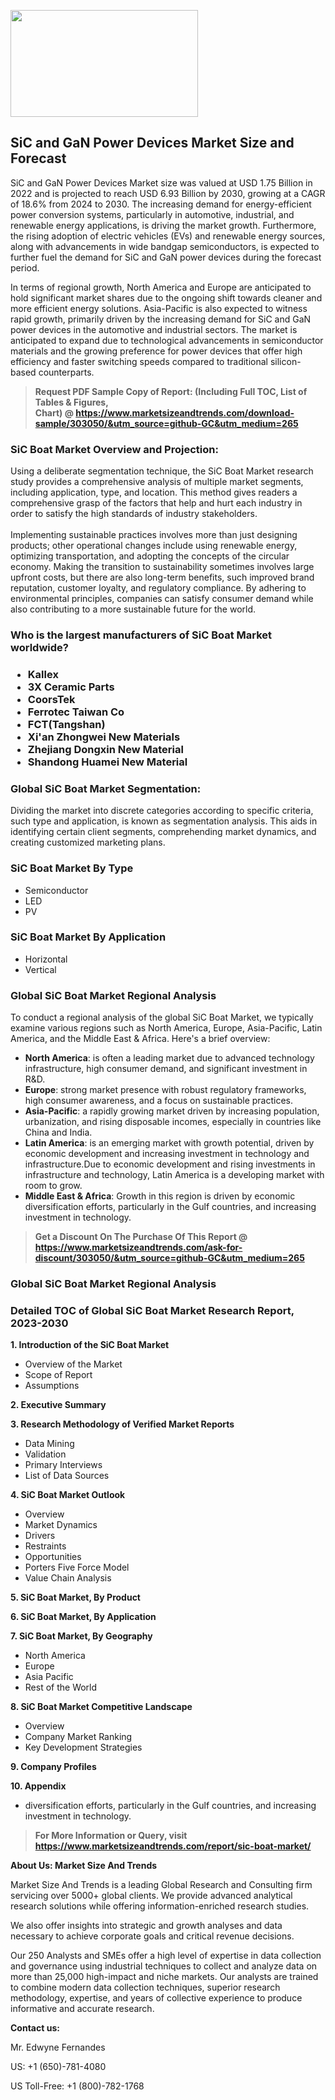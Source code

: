 <p><img class="alignnone size-medium wp-image-20088" src="https://ffe5etoiles.com/wp-content/uploads/2024/12/MST1-300x171.png" alt="" width="300" height="171" /></p><h2>SiC and GaN Power Devices Market Size and Forecast</h2><p>SiC and GaN Power Devices Market size was valued at USD 1.75 Billion in 2022 and is projected to reach USD 6.93 Billion by 2030, growing at a CAGR of 18.6% from 2024 to 2030. The increasing demand for energy-efficient power conversion systems, particularly in automotive, industrial, and renewable energy applications, is driving the market growth. Furthermore, the rising adoption of electric vehicles (EVs) and renewable energy sources, along with advancements in wide bandgap semiconductors, is expected to further fuel the demand for SiC and GaN power devices during the forecast period.</p><p>In terms of regional growth, North America and Europe are anticipated to hold significant market shares due to the ongoing shift towards cleaner and more efficient energy solutions. Asia-Pacific is also expected to witness rapid growth, primarily driven by the increasing demand for SiC and GaN power devices in the automotive and industrial sectors. The market is anticipated to expand due to technological advancements in semiconductor materials and the growing preference for power devices that offer high efficiency and faster switching speeds compared to traditional silicon-based counterparts.</p></p><blockquote id="" class=""><strong>Request PDF Sample Copy of Report: (Including Full TOC, List of Tables &amp; Figures, Chart)&nbsp;@&nbsp;<strong><a href="https://www.marketsizeandtrends.com/download-sample/303050/&utm_source=github-GC&utm_medium=265" target="_blank">https://www.marketsizeandtrends.com/download-sample/303050/&utm_source=github-GC&utm_medium=265</a></strong></strong></blockquote><h3 id="" class="">SiC Boat Market&nbsp;Overview and Projection:</h3><p id="" class="">Using a deliberate segmentation technique, the SiC Boat Market research study provides a comprehensive analysis of multiple market segments, including application, type, and location. This method gives readers a comprehensive grasp of the factors that help and hurt each industry in order to satisfy the high standards of industry stakeholders. <br /> <br />Implementing sustainable practices involves more than just designing products; other operational changes include using renewable energy, optimizing transportation, and adopting the concepts of the circular economy. Making the transition to sustainability sometimes involves large upfront costs, but there are also long-term benefits, such improved brand reputation, customer loyalty, and regulatory compliance. By adhering to environmental principles, companies can satisfy consumer demand while also contributing to a more sustainable future for the world.</p><h3 id="" class="">Who is the largest manufacturers of&nbsp;SiC Boat Market worldwide?</h3><h3 class=""><p><ul><li>Kallex </li><li> 3X Ceramic Parts </li><li> CoorsTek </li><li> Ferrotec Taiwan Co </li><li> FCT(Tangshan) </li><li> Xi'an Zhongwei New Materials </li><li> Zhejiang Dongxin New Material </li><li> Shandong Huamei New Material</li></ul></p></h3><h3 id="" class="">Global&nbsp;SiC Boat Market Segmentation:</h3><p id="" class="">Dividing the market into discrete categories according to specific criteria, such type and application, is known as segmentation analysis. This aids in identifying certain client segments, comprehending market dynamics, and creating customized marketing plans.</p><h3 id="" class="">SiC Boat Market&nbsp;By Type</h3><p><p><ul><li>Semiconductor</li><li> LED</li><li> PV</p></li></ul></p></p><h3 id="" class="">SiC Boat Market&nbsp;By Application</h3><p class=""><p><ul><li>Horizontal</li><li> Vertical</li></ul></p></p><h3 id="" class="">Global SiC Boat Market Regional Analysis</h3><p id="" class="">To conduct a regional analysis of the global SiC Boat Market, we typically examine various regions such as North America, Europe, Asia-Pacific, Latin America, and the Middle East &amp; Africa. Here's a brief overview:</p><ul><li><strong>North America</strong>: is often a leading market due to advanced technology infrastructure, high consumer demand, and significant investment in R&amp;D.</li><li><strong>Europe</strong>: strong market presence with robust regulatory frameworks, high consumer awareness, and a focus on sustainable practices.</li><li><strong>Asia-Pacific</strong>: a rapidly growing market driven by increasing population, urbanization, and rising disposable incomes, especially in countries like China and India.</li><li><strong>Latin America</strong>: is an emerging market with growth potential, driven by economic development and increasing investment in technology and infrastructure.Due to economic development and rising investments in infrastructure and technology, Latin America is a developing market with room to grow.</li><li><strong>Middle East &amp; Africa</strong>: Growth in this region is driven by economic diversification efforts, particularly in the Gulf countries, and increasing investment in technology.</li></ul><blockquote id="" class=""><strong>Get a Discount On The Purchase Of This Report @ <strong><a href="https://www.marketsizeandtrends.com/ask-for-discount/303050/&utm_source=github-GC&utm_medium=265" target="_blank">https://www.marketsizeandtrends.com/ask-for-discount/303050/&utm_source=github-GC&utm_medium=265</a></strong></strong></blockquote><h3 id="" class="">Global SiC Boat Market Regional Analysis</h3><h3 id="" class="">Detailed TOC of Global SiC Boat Market Research Report, 2023-2030</h3><p id="" class=""><strong>1. Introduction of the SiC Boat Market</strong></p><ul><li>Overview of the Market</li><li>Scope of Report</li><li>Assumptions</li></ul><p id="" class=""><strong>2. Executive Summary</strong></p><p id="" class=""><strong>3. Research Methodology of Verified Market Reports</strong></p><ul><li>Data Mining</li><li>Validation</li><li>Primary Interviews</li><li>List of Data Sources</li></ul><p id="" class=""><strong>4. SiC Boat Market Outlook</strong></p><ul><li>Overview</li><li>Market Dynamics</li><li>Drivers</li><li>Restraints</li><li>Opportunities</li><li>Porters Five Force Model</li><li>Value Chain Analysis</li></ul><p id="" class=""><strong>5. SiC Boat Market, By Product</strong></p><p id="" class=""><strong>6. SiC Boat Market, By Application</strong></p><p id="" class=""><strong>7. SiC Boat Market, By Geography</strong></p><ul><li>North America</li><li>Europe</li><li>Asia Pacific</li><li>Rest of the World</li></ul><p id="" class=""><strong>8. SiC Boat Market Competitive Landscape</strong></p><ul><li>Overview</li><li>Company Market Ranking</li><li>Key Development Strategies</li></ul><p id="" class=""><strong>9. Company Profiles</strong></p><p id="" class=""><strong>10. Appendix</strong></p><ul><li>diversification efforts, particularly in the Gulf countries, and increasing investment in technology.</li></ul><blockquote id="" class=""><strong>For More Information or Query, visit <strong><strong><a href="https://www.marketsizeandtrends.com/report/sic-boat-market/" target="_blank">https://www.marketsizeandtrends.com/report/sic-boat-market/</a></strong></strong></strong></blockquote><p id="" class=""><strong>About Us: Market Size And Trends</strong></p><p id="" class="">Market Size And Trends is a leading Global Research and Consulting firm servicing over 5000+ global clients. We provide advanced analytical research solutions while offering information-enriched research studies.</p><p id="" class="">We also offer insights into strategic and growth analyses and data necessary to achieve corporate goals and critical revenue decisions.</p><p id="" class="">Our 250 Analysts and SMEs offer a high level of expertise in data collection and governance using industrial techniques to collect and analyze data on more than 25,000 high-impact and niche markets. Our analysts are trained to combine modern data collection techniques, superior research methodology, expertise, and years of collective experience to produce informative and accurate research.</p><p id="" class=""><strong>Contact us:</strong></p><p id="" class="">Mr. Edwyne Fernandes</p><p id="" class="">US: +1 (650)-781-4080</p><p id="" class="">US Toll-Free: +1 (800)-782-1768</p>
